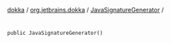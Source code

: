[dokka](../../index.md) / [org.jetbrains.dokka](../index.md) / [JavaSignatureGenerator](index.md) / [<init>](_init_.md)

# <init>

```
public JavaSignatureGenerator()
```
